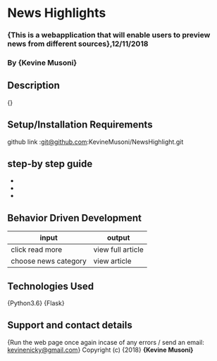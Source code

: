 # News Highlights
### {This is a webapplication that will enable users to preview news from different sources},12/11/2018
### By **{Kevine Musoni}**
## Description
{}
## Setup/Installation Requirements 
github link :git@github.com:KevineMusoni/NewsHighlight.git
## step-by step guide
*  
*
*
## Behavior Driven Development
| input              | output           |
|---------------     |---------------   |
| click read more    | view full article|
|choose news category| view article     |

## Technologies Used
{Python3.6}
{Flask}
## Support and contact details
{Run the web page once again incase of any errors / send an email: kevinenicky@gmail.com}
Copyright (c) {2018} **{Kevine Musoni}**
